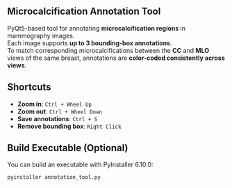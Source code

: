 ## Microcalcification Annotation Tool

PyQt5-based tool for annotating **microcalcification regions** in mammography images.  
Each image supports **up to 3 bounding-box annotations**.  
To match corresponding microcalcifications between the **CC** and **MLO** views of the same breast, annotations are **color-coded consistently across views**.  

## Shortcuts
- **Zoom in**: `Ctrl + Wheel Up`  
- **Zoom out**: `Ctrl + Wheel Down`  
- **Save annotations**: `Ctrl + S`  
- **Remove bounding box**: `Right Click`

## Build Executable (Optional)
You can build an executable with PyInstaller 6.10.0:

```bash
pyinstaller annotation_tool.py
```
